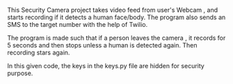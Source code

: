 This Security Camera project takes video feed from user's Webcam , and starts recording if it detects a human face/body. 
The program also sends an SMS to the target number with the help of Twilio.

The program is made such that if a person leaves the camera , it records for 5 seconds and then stops unless a human is detected again. Then recording stars again.

In this given code, the keys in the keys.py file are hidden for security purpose.
